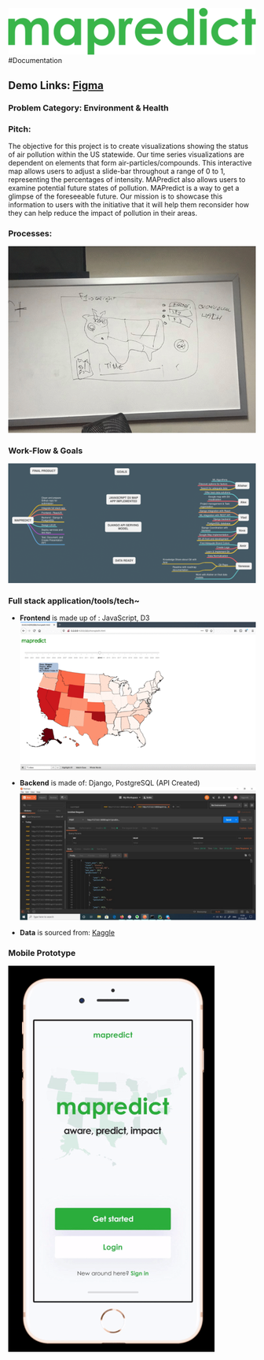 ![](/img/01_logo.png)
#Documentation

## Demo Links: [Figma](https://www.figma.com/file/lF929q9YDw9SJkBTvwIoVY/mapredict?node-id=0%3A1)
### Problem Category: Environment & Health

### Pitch:

The objective for this project is to create visualizations showing the status of air pollution within the US statewide. Our time series visualizations are dependent on elements that form air-particles/compounds. This interactive map allows users to adjust a slide-bar throughout a range of 0 to 1, representing the percentages of intensity. MAPredict also allows users to examine potential future states of pollution. MAPredict is a way to get a glimpse of the foreseeable future. Our mission is to showcase this information to users with the initiative that it will help them reconsider how they can help reduce the impact of pollution in their areas.

### Processes:
![](/img/3.gif)

### Work-Flow & Goals
![](/img/MAPREDICT.png)

### Full stack application/tools/tech~

-  **Frontend** is made up of : JavaScript, D3
![](/img/2.gif)

- **Backend** is made of: Django, PostgreSQL (API Created)
![](/img/4.png)

- **Data** is sourced from: [Kaggle](https://www.kaggle.com/sogun3/uspollution)

### Mobile Prototype
![](/img/5.gif)
